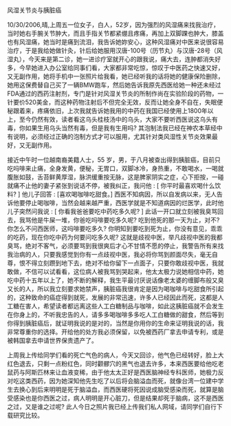 风湿关节炎与胰脏癌

10/30/2006,晴,上周五一位女子，白人，52岁，因为强烈的风湿痛来找我治疗，当时她右手腕关节肿大，而且手指关节都紧绷且疼痛，再加上双脚踝也肿大，膝盖也有风湿痛，她当时是痛到流泪，我告诉她妳安心，这种风湿痛对中医来说很容易治疗，于是我给她做针灸，针后给她服用汉唐-100号（历节丸）与汉唐-28号（风湿丸），今天来是第二诊，她一进诊疗室就开心的跟我说，痛大去，连肿都消失好多，今早她进入办公室给同事们看，大家都非常吃惊，惊叹于中医药之快速又好，又无副作用，她将手机中一张照片给我看，她已经听我的话将她的健康保险删除，她用这保费替自己买了一辆BMW跑车，然后她告诉我原先西医给她一种还未经过FDA通过的西药注射剂，专门是针对风湿关节炎的所制作尚在实验阶段的药物，一针要价520美金，而这种药物注射后不但完全无效，反而让她全身不自在，失眠便秘跟着来，疼痛依旧，上次我就告诉她我用的中药在我国已经使用上1800年以上，至今仍然有效，读者看这乌头桂枝汤中的乌头，大家不要听西医说这乌头有毒，你如果生用乌头当然有毒，但是我有生用吗? 其泡制法我已经在神农本草经中有说明，必须经过正确的泡制方式才可以服用，尤其针对类风湿性关节炎效果最好，又无副作用。

接近中午时一位越南裔美籍人士，55 岁，男，于八月被查出得到胰脏癌，目前只吃吗啡来止痛，全身发黄，便秘，无胃口，双脚冰冷，身热重，不敢喝水，一喝就腹胀如鼓，舌苔鲜黄厚湿，脉洪缓重按无脉，这是脾家阴实之症，心下拒按，一碰就痛不止他的妻子紧张到说话不停，被我纠正，我问他 : [ 你平时最喜欢喝什么饮料? ] 他儿子回答 : [喜欢喝咖啡吃甜食。] 西医不知病因，所以自发病以来，无人告诉他要停止喝咖啡，当然会越来越严重，西医学就是不知道病因的烂医学，此时他儿子突然问我说 : [ 你看我爸爸要吃中药吃多久呢? ] 此话一开口就立刻被我臭骂回去，我骂他是牛屎一堆，你爸吃吗啡要吃多久呢? 吃到他死的那一天为止，对不? 你怎么不问西医师，这吗啡要吃多久? 你明知到要吃到死为止，你没有意见，乖乖的吃药，现在你吃中药为何要问吃多久呢? 这就是歧视中医，举凡歧视中医的我都臭骂，绝对不客气，必须要骂到我很爽后才心不甘情不愿的停止，我警告所有来找我治病的人，只要我感觉到你有一点歧视中医，我必将你骂到颜面尽失，毫无自尊，恨不得立刻躜到地下去，绝对不给你留下一点面子，只要你敢歧视中医，我就敢做，不信可以试看看，这位病人被我骂到哭起来，他太太极力说她相信中药，她吃中药十五年以上了，她不断的解释，我生平最讨厌说话像老太婆的缠脚布般又臭又长的人，所以我立刻要求她禁声，胰脏癌我很肯定是因为喝咖啡与吃甜食所引起的，这种致命的癌症得到就死，发展的非常迅速，许多人已经因此而死，这都是人工糖在害人，希望读者都远离这些人工白糖制品与咖啡，如此这胰脏癌就不会发生在你身上的，不听我忠告的人，请多多喝咖啡多多吃人工白糖做的甜食，然后等到你得到胰脏癌后，就证明我说的是对的，当然是你用你的生命来证明我说的话，我非常尊重你的选择。开给他的处方我必须保留，以免被西药厂拿去申请专利，或是被韩国拿去申请世界保贵遗产了。

上周我上传给同学们看的死亡气色的病人，今天又回诊，他气色已经转好，脸上大红色退去，只剩一点粉红色，同时颧髎穴的黑气也退去许多，本来西医要给他吃老鼠药与阿斯匹林来让血液变稀，由于他太太正好是西医脑神经专科医师，她极力反对吃这类西药，因为她深知他先生吃了以后将会脑溢血而死，就像台湾一位建中学生去换心到后来明明是死于脑溢血，而西医硬将死因说成脑受感染而死，就算是脑受感染也是你西医之过，病人明明是开心脏刀，但是结果却死于脑病，这不是西医之过，又是谁之过呢? 此人今日之照片我已经上传我们私人网域，请同学们自行下载研究比较。
